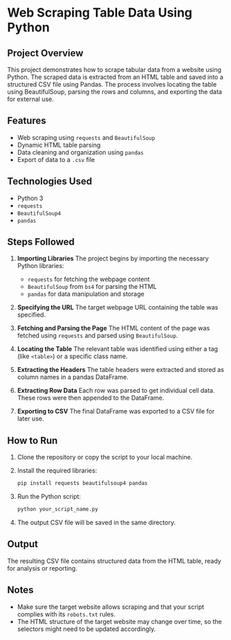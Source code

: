 # Web Scraping Table Data Using Python

## Project Overview

This project demonstrates how to scrape tabular data from a website using Python. The scraped data is extracted from an HTML table and saved into a structured CSV file using Pandas. The process involves locating the table using BeautifulSoup, parsing the rows and columns, and exporting the data for external use.

## Features

* Web scraping using `requests` and `BeautifulSoup`
* Dynamic HTML table parsing
* Data cleaning and organization using `pandas`
* Export of data to a `.csv` file

## Technologies Used

* Python 3
* `requests`
* `BeautifulSoup4`
* `pandas`

## Steps Followed

1. **Importing Libraries**
   The project begins by importing the necessary Python libraries:

   * `requests` for fetching the webpage content
   * `BeautifulSoup` from `bs4` for parsing the HTML
   * `pandas` for data manipulation and storage

2. **Specifying the URL**
   The target webpage URL containing the table was specified.

3. **Fetching and Parsing the Page**
   The HTML content of the page was fetched using `requests` and parsed using `BeautifulSoup`.

4. **Locating the Table**
   The relevant table was identified using either a tag (like `<table>`) or a specific class name.

5. **Extracting the Headers**
   The table headers were extracted and stored as column names in a pandas DataFrame.

6. **Extracting Row Data**
   Each row was parsed to get individual cell data. These rows were then appended to the DataFrame.

7. **Exporting to CSV**
   The final DataFrame was exported to a CSV file for later use.

## How to Run

1. Clone the repository or copy the script to your local machine.
2. Install the required libraries:

   ```bash
   pip install requests beautifulsoup4 pandas
   ```
3. Run the Python script:

   ```bash
   python your_script_name.py
   ```
4. The output CSV file will be saved in the same directory.

## Output

The resulting CSV file contains structured data from the HTML table, ready for analysis or reporting.

## Notes

* Make sure the target website allows scraping and that your script complies with its `robots.txt` rules.
* The HTML structure of the target website may change over time, so the selectors might need to be updated accordingly.

